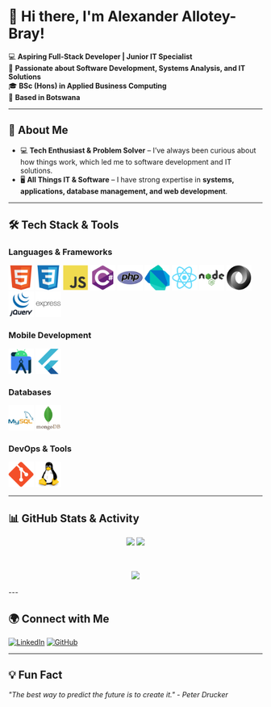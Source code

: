 

<!--
**alexbray45/alexbray45** is a ✨ _special_ ✨ repository because its `README.md` (this file) appears on your GitHub profile.

Here are some ideas to get you started:

- 🔭 I’m currently working on ...
- 🌱 I’m currently learning ...
- 👯 I’m looking to collaborate on ...
- 🤔 I’m looking for help with ...
- 💬 Ask me about ...
- 📫 How to reach me: ...
- 😄 Pronouns: ...
- ⚡ Fun fact: ...
-->
<!-- Banner -->
<!-- <p align="center">
  <img src="https://user-images.githubusercontent.com/your-image-url" alt="Alexander Allotey-Bray - Software Developer" width="100%" />
</p> -->

# 👋 Hi there, I'm Alexander Allotey-Bray! 

💻 **Aspiring Full-Stack Developer | Junior IT Specialist**  
🚀 **Passionate about Software Development, Systems Analysis, and IT Solutions**  
🎓 **BSc (Hons) in Applied Business Computing**   
📍 **Based in Botswana**  

---

## 🚀 **About Me**  
- 💻 **Tech Enthusiast & Problem Solver** – I’ve always been curious about how things work, which led me to software development and IT solutions.  
- 🖥️ **All Things IT & Software** – I have strong expertise in **systems, applications, database management, and web development**.  

---

## 🛠 **Tech Stack & Tools**  
### **Languages & Frameworks** 
<img src="https://github.com/devicons/devicon/blob/master/icons/html5/html5-original.svg" width="50"/> <img src="https://github.com/devicons/devicon/blob/master/icons/css3/css3-original.svg" width="50"/> <img src="https://github.com/devicons/devicon/blob/master/icons/javascript/javascript-original.svg" width="50"/> <img src="https://github.com/devicons/devicon/blob/master/icons/csharp/csharp-original.svg" width="50"/> <img src="https://github.com/devicons/devicon/blob/master/icons/php/php-original.svg" width="50"/> <img src="https://github.com/devicons/devicon/blob/master/icons/dart/dart-original.svg" width="50"/> <!-- <img src="https://github.com/devicons/devicon/blob/master/icons/python/python-original.svg" width="50"/> <img src="https://github.com/devicons/devicon/blob/master/icons/laravel/laravel-original-wordmark.svg" width="50"/> --> <img src="https://github.com/devicons/devicon/blob/master/icons/react/react-original.svg" width="50"/> <img src="https://github.com/devicons/devicon/blob/master/icons/nodejs/nodejs-original-wordmark.svg" width="50"/> <img src="https://github.com/devicons/devicon/blob/master/icons/json/json-original.svg" width="50"/> <img src="https://github.com/devicons/devicon/blob/master/icons/jquery/jquery-original-wordmark.svg" width="50"/> <img src="https://github.com/devicons/devicon/blob/master/icons/express/express-original-wordmark.svg" width="50"/>


<!-- ![HTML5](https://img.shields.io/badge/HTML5-E34F26?style=for-the-badge&logo=html5&logoColor=white)  
![CSS3](https://img.shields.io/badge/CSS3-1572B6?style=for-the-badge&logo=css3&logoColor=white)  
![JavaScript](https://img.shields.io/badge/JavaScript-F7DF1E?style=for-the-badge&logo=javascript&logoColor=black)  
![PHP](https://img.shields.io/badge/PHP-777BB4?style=for-the-badge&logo=php&logoColor=white)  
![C#](https://img.shields.io/badge/C%23-239120?style=for-the-badge&logo=c-sharp&logoColor=white)  
![Dart](https://img.shields.io/badge/Dart-0175C2?style=for-the-badge&logo=dart&logoColor=white)--> 

<!-- ### **Frontend & Backend Frameworks**  
![React](https://img.shields.io/badge/React-61DAFB?style=for-the-badge&logo=react&logoColor=black)  
![Node.js](https://img.shields.io/badge/Node.js-339933?style=for-the-badge&logo=node.js&logoColor=white)  
![Express.js](https://img.shields.io/badge/Express.js-000000?style=for-the-badge&logo=express&logoColor=white) --> 

### **Mobile Development**  
<img src="https://github.com/devicons/devicon/blob/master/icons/androidstudio/androidstudio-original.svg" width="50"/> <img src="https://github.com/devicons/devicon/blob/master/icons/flutter/flutter-original.svg" width="50"/>

<!-- ![Android Studio](https://img.shields.io/badge/Android%20Studio-3DDC84?style=for-the-badge&logo=android-studio&logoColor=white)  
![Flutter](https://img.shields.io/badge/Flutter-02569B?style=for-the-badge&logo=flutter&logoColor=white)  -->

### **Databases**  
<img src="https://github.com/devicons/devicon/blob/master/icons/mysql/mysql-original-wordmark.svg" width="50"/> <img src="https://github.com/devicons/devicon/blob/master/icons/mongodb/mongodb-original-wordmark.svg" width="50"/> 

<!-- ![MySQL](https://img.shields.io/badge/MySQL-4479A1?style=for-the-badge&logo=mysql&logoColor=white)  
![MongoDB](https://img.shields.io/badge/MongoDB-47A248?style=for-the-badge&logo=mongodb&logoColor=white) --> 

### **DevOps & Tools**  
<img src="https://github.com/devicons/devicon/blob/master/icons/git/git-original.svg" width="50"/> <img src="https://github.com/devicons/devicon/blob/master/icons/linux/linux-original.svg" width="50"/>

<!-- ![Git](https://img.shields.io/badge/Git-F05032?style=for-the-badge&logo=git&logoColor=white)  
![Docker](https://img.shields.io/badge/Docker-2496ED?style=for-the-badge&logo=docker&logoColor=white)  
![Linux](https://img.shields.io/badge/Linux-FCC624?style=for-the-badge&logo=linux&logoColor=black)  -->

---

## 📊 **GitHub Stats & Activity**  
<p align="center">
  <img width="48%" src="https://github-readme-stats.vercel.app/api?username=alexbray45&show_icons=true&theme=dark" />
  <img width="51%" src="https://github-readme-streak-stats.herokuapp.com/?user=alexbray45&theme=dark" />
</p>
<section>
  
  <div align="center">

   
 <!-- <img src="https://github-readme-stats-sigma-five.vercel.app/api?username=alexbray45&hide=contribs,prs&show_icons=true&theme=radical"/> -->
 <br><br>
 <img src="https://github-readme-stats-sigma-five.vercel.app/api/top-langs/?username=alexbray45&theme=dark&layout=compact"/>
 </div>
</section>
---

## 🌍 **Connect with Me**  
[![LinkedIn](https://img.shields.io/badge/LinkedIn-0A66C2?style=for-the-badge&logo=linkedin&logoColor=white)](https://linkedin.com/in/alex-allotey-bray)  [![GitHub](https://img.shields.io/badge/GitHub-181717?style=for-the-badge&logo=github)](https://github.com/alexbray45)  
<!--[![Twitter](https://img.shields.io/badge/Twitter-1DA1F2?style=for-the-badge&logo=twitter)](https://twitter.com/yourusername) 
[![Portfolio](https://img.shields.io/badge/Portfolio-000000?style=for-the-badge&logo=firefox)](https://yourwebsite.com)   -->

---

## 💡 **Fun Fact**  
_"The best way to predict the future is to create it." - Peter Drucker_  

<!--🚀 **Let's build something great together!**  -->
